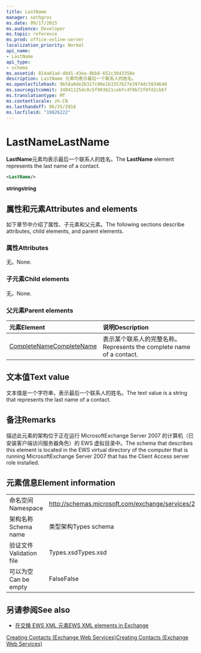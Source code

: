 ```yaml
---
title: LastName
manager: sethgros
ms.date: 09/17/2015
ms.audience: Developer
ms.topic: reference
ms.prod: office-online-server
localization_priority: Normal
api_name:
- LastName
api_type:
- schema
ms.assetid: 814a81a4-d0d1-43ea-8bb8-652c3043358e
description: LastName 元素均表示最后一个联系人的姓名。
ms.openlocfilehash: 9b58a0de2b317c00e1b3357627e3974dc5934648
ms.sourcegitcommit: 34041125dc8c5f993b21cebfc4f8b72f0fd2cb6f
ms.translationtype: MT
ms.contentlocale: zh-CN
ms.lasthandoff: 06/25/2018
ms.locfileid: "19826222"
---
```

# <a name="lastname"></a><span data-ttu-id="c3e64-103">LastName</span><span class="sxs-lookup"><span data-stu-id="c3e64-103">LastName</span></span>

<span data-ttu-id="c3e64-104">**LastName**元素均表示最后一个联系人的姓名。</span><span class="sxs-lookup"><span data-stu-id="c3e64-104">The **LastName** element represents the last name of a contact.</span></span> 
  
```xml
<LastName/>
```

 <span data-ttu-id="c3e64-105">**string**</span><span class="sxs-lookup"><span data-stu-id="c3e64-105">**string**</span></span>
## <a name="attributes-and-elements"></a><span data-ttu-id="c3e64-106">属性和元素</span><span class="sxs-lookup"><span data-stu-id="c3e64-106">Attributes and elements</span></span>

<span data-ttu-id="c3e64-107">如下章节中介绍了属性、子元素和父元素。</span><span class="sxs-lookup"><span data-stu-id="c3e64-107">The following sections describe attributes, child elements, and parent elements.</span></span>
  
### <a name="attributes"></a><span data-ttu-id="c3e64-108">属性</span><span class="sxs-lookup"><span data-stu-id="c3e64-108">Attributes</span></span>

<span data-ttu-id="c3e64-109">无。</span><span class="sxs-lookup"><span data-stu-id="c3e64-109">None.</span></span>
  
### <a name="child-elements"></a><span data-ttu-id="c3e64-110">子元素</span><span class="sxs-lookup"><span data-stu-id="c3e64-110">Child elements</span></span>

<span data-ttu-id="c3e64-111">无。</span><span class="sxs-lookup"><span data-stu-id="c3e64-111">None.</span></span>
  
### <a name="parent-elements"></a><span data-ttu-id="c3e64-112">父元素</span><span class="sxs-lookup"><span data-stu-id="c3e64-112">Parent elements</span></span>

|<span data-ttu-id="c3e64-113">**元素**</span><span class="sxs-lookup"><span data-stu-id="c3e64-113">**Element**</span></span>|<span data-ttu-id="c3e64-114">**说明**</span><span class="sxs-lookup"><span data-stu-id="c3e64-114">**Description**</span></span>|
|:-----|:-----|
|[<span data-ttu-id="c3e64-115">CompleteName</span><span class="sxs-lookup"><span data-stu-id="c3e64-115">CompleteName</span></span>](completename.md) <br/> |<span data-ttu-id="c3e64-116">表示某个联系人的完整名称。</span><span class="sxs-lookup"><span data-stu-id="c3e64-116">Represents the complete name of a contact.</span></span>  <br/> |
   
## <a name="text-value"></a><span data-ttu-id="c3e64-117">文本值</span><span class="sxs-lookup"><span data-stu-id="c3e64-117">Text value</span></span>

<span data-ttu-id="c3e64-118">文本值是一个字符串，表示最后一个联系人的姓名。</span><span class="sxs-lookup"><span data-stu-id="c3e64-118">The text value is a string that represents the last name of a contact.</span></span>
  
## <a name="remarks"></a><span data-ttu-id="c3e64-119">备注</span><span class="sxs-lookup"><span data-stu-id="c3e64-119">Remarks</span></span>

<span data-ttu-id="c3e64-120">描述此元素的架构位于正在运行 MicrosoftExchange Server 2007 的计算机（已安装客户端访问服务器角色）的 EWS 虚拟目录中。</span><span class="sxs-lookup"><span data-stu-id="c3e64-120">The schema that describes this element is located in the EWS virtual directory of the computer that is running MicrosoftExchange Server 2007 that has the Client Access server role installed.</span></span>
  
## <a name="element-information"></a><span data-ttu-id="c3e64-121">元素信息</span><span class="sxs-lookup"><span data-stu-id="c3e64-121">Element information</span></span>

|||
|:-----|:-----|
|<span data-ttu-id="c3e64-122">命名空间</span><span class="sxs-lookup"><span data-stu-id="c3e64-122">Namespace</span></span>  <br/> |http://schemas.microsoft.com/exchange/services/2006/types  <br/> |
|<span data-ttu-id="c3e64-123">架构名称</span><span class="sxs-lookup"><span data-stu-id="c3e64-123">Schema name</span></span>  <br/> |<span data-ttu-id="c3e64-124">类型架构</span><span class="sxs-lookup"><span data-stu-id="c3e64-124">Types schema</span></span>  <br/> |
|<span data-ttu-id="c3e64-125">验证文件</span><span class="sxs-lookup"><span data-stu-id="c3e64-125">Validation file</span></span>  <br/> |<span data-ttu-id="c3e64-126">Types.xsd</span><span class="sxs-lookup"><span data-stu-id="c3e64-126">Types.xsd</span></span>  <br/> |
|<span data-ttu-id="c3e64-127">可以为空</span><span class="sxs-lookup"><span data-stu-id="c3e64-127">Can be empty</span></span>  <br/> |<span data-ttu-id="c3e64-128">False</span><span class="sxs-lookup"><span data-stu-id="c3e64-128">False</span></span>  <br/> |
   
## <a name="see-also"></a><span data-ttu-id="c3e64-129">另请参阅</span><span class="sxs-lookup"><span data-stu-id="c3e64-129">See also</span></span>



- [<span data-ttu-id="c3e64-130">在交换 EWS XML 元素</span><span class="sxs-lookup"><span data-stu-id="c3e64-130">EWS XML elements in Exchange</span></span>](ews-xml-elements-in-exchange.md)


[<span data-ttu-id="c3e64-131">Creating Contacts (Exchange Web Services)</span><span class="sxs-lookup"><span data-stu-id="c3e64-131">Creating Contacts (Exchange Web Services)</span></span>](http://msdn.microsoft.com/library/4845917e-70d1-481c-bbd7-011ec6571789%28Office.15%29.aspx)

